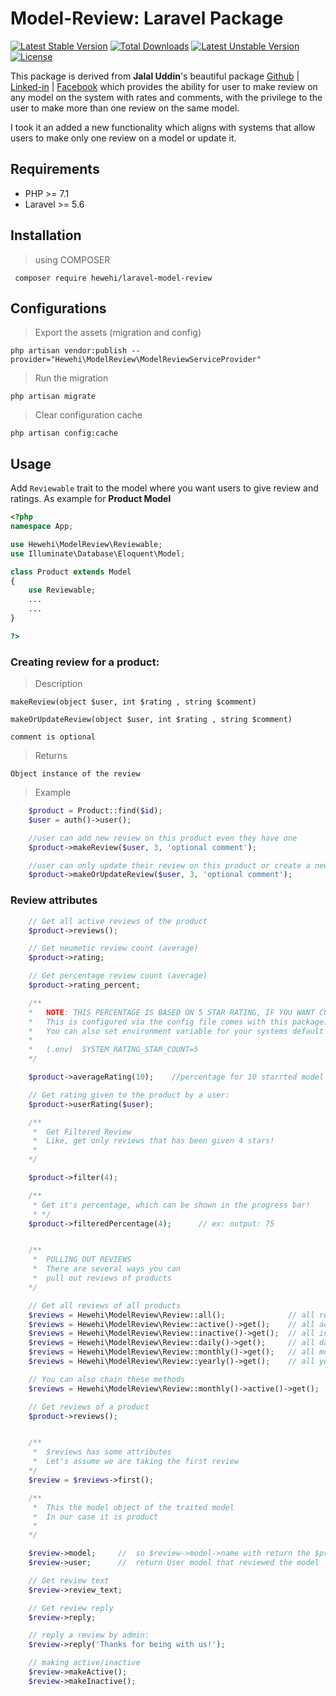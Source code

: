 # Model-Review: Laravel Package
[![Latest Stable Version](https://poser.pugx.org/dgvai/laravel-user-review/v/stable)](https://packagist.org/packages/hewehi/laravel-model-review)
[![Total Downloads](https://poser.pugx.org/dgvai/laravel-user-review/downloads)](https://packagist.org/packages/hewehi/laravel-model-review)
[![Latest Unstable Version](https://poser.pugx.org/dgvai/laravel-user-review/v/unstable)](https://packagist.org/packages/hewehi/laravel-model-review)
[![License](https://poser.pugx.org/dgvai/laravel-user-review/license)](https://packagist.org/packages/hewehi/laravel-model-review)

This package is derived from **Jalal Uddin**'s beautiful package [Github](https://github.com/dgvai-git) | [Linked-in](https://linkedin.com/in/dgvai) | [Facebook](https://facebook.com/dgvai.hridoy)
which provides the ability for user to make review on any model on the system with rates and comments,
with the privilege to the user to make more than one review on the same model.

I took it an added a new functionality which aligns with systems that allow users to make only one review on a model or update it.


## Requirements
<ul>
<li>PHP >= 7.1</li>
<li>Laravel >= 5.6</li>
</ul>

## Installation
> using COMPOSER

`` composer require hewehi/laravel-model-review``

## Configurations
> Export the assets (migration and config)

``php artisan vendor:publish --provider="Hewehi\ModelReview\ModelReviewServiceProvider" ``

> Run the migration

``php artisan migrate``

> Clear configuration cache

``php artisan config:cache``

## Usage
Add ``Reviewable`` trait to the model where you want users to give review and ratings. As example for **Product Model** 

```php
<?php 
namespace App;

use Hewehi\ModelReview\Reviewable;
use Illuminate\Database\Eloquent\Model;

class Product extends Model
{
    use Reviewable;
    ...
    ...
}

?>
```

### Creating review for a product:
> Description

``makeReview(object $user, int $rating , string $comment)``

``makeOrUpdateReview(object $user, int $rating , string $comment)``

``comment is optional``

> Returns

``Object instance of the review``

> Example

```php
    $product = Product::find($id);
    $user = auth()->user();

    //user can add new review on this product even they have one
    $product->makeReview($user, 3, 'optional comment');

    //user can only update their review on this product or create a new one if they don't have any reviews yet
    $product->makeOrUpdateReview($user, 3, 'optional comment');
```

### Review attributes
```php
    // Get all active reviews of the product
    $product->reviews();

    // Get neumetic review count (average)
    $product->rating;

    // Get percentage review count (average)
    $product->rating_percent;

    /**
    *   NOTE: THIS PERCENTAGE IS BASED ON 5 STAR RATING, IF YOU WANT CUSTOM STAR, USE BELLOW
    *   This is configured via the config file comes with this package: user-review.php
    *   You can also set environment variable for your systems default star count
    *
    *   (.env)  SYSTEM_RATING_STAR_COUNT=5 
    */

    $product->averageRating(10);    //percentage for 10 starrted model

    // Get rating given to the product by a user:
    $product->userRating($user);

    /**
     *  Get Filtered Review
     *  Like, get only reviews that has been given 4 stars!
     * 
    */

    $product->filter(4);

    /**
     * Get it's percentage, which can be shown in the progress bar!
     * */ 
    $product->filteredPercentage(4);      // ex: output: 75 


    /**
     *  PULLING OUT REVIEWS
     *  There are several ways you can
     *  pull out reviews of products
    */

    // Get all reviews of all products
    $reviews = Hewehi\ModelReview\Review::all();              // all reviews
    $reviews = Hewehi\ModelReview\Review::active()->get();    // all active reviews
    $reviews = Hewehi\ModelReview\Review::inactive()->get();  // all inactive reviews
    $reviews = Hewehi\ModelReview\Review::daily()->get();     // all daily reviews
    $reviews = Hewehi\ModelReview\Review::monthly()->get();   // all monthly reviews
    $reviews = Hewehi\ModelReview\Review::yearly()->get();    // all yearly reviews

    // You can also chain these methods
    $reviews = Hewehi\ModelReview\Review::monthly()->active()->get();  // get aa monthly active reviews

    // Get reviews of a product
    $product->reviews();


    /**
     *  $reviews has some attributes
     *  Let's assume we are taking the first review
    */
    $review = $reviews->first();

    /**
     *  This the model object of the traited model
     *  In our case it is product
     * 
    */

    $review->model;     //  so $review->model->name with return the $product->name
    $review->user;      //  return User model that reviewed the model

    // Get review text
    $review->review_text;

    // Get review reply
    $review->reply;

    // reply a review by admin:
    $review->reply('Thanks for being with us!');

    // making active/inactive
    $review->makeActive();
    $review->makeInactive();

```
